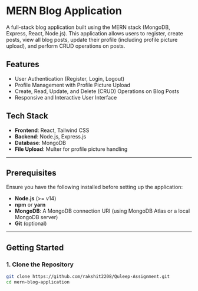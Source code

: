 # MERN Blog Application

A full-stack blog application built using the MERN stack (MongoDB, Express, React, Node.js). This application allows users to register, create posts, view all blog posts, update their profile (including profile picture upload), and perform CRUD operations on posts.

## Features

- User Authentication (Register, Login, Logout)
- Profile Management with Profile Picture Upload
- Create, Read, Update, and Delete (CRUD) Operations on Blog Posts
- Responsive and Interactive User Interface

## Tech Stack

- **Frontend**: React, Tailwind CSS
- **Backend**: Node.js, Express.js
- **Database**: MongoDB
- **File Upload**: Multer for profile picture handling

---

## Prerequisites

Ensure you have the following installed before setting up the application:

- **Node.js** (>= v14)
- **npm** or **yarn**
- **MongoDB**: A MongoDB connection URI (using MongoDB Atlas or a local MongoDB server)
- **Git** (optional)

---

## Getting Started

### 1. Clone the Repository

```bash
git clone https://github.com/rakshit2208/Quleep-Assignment.git
cd mern-blog-application
